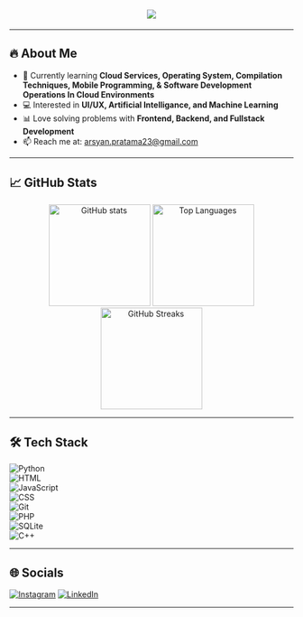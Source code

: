 <h1 align="center">
  <img src="https://readme-typing-svg.herokuapp.com/?font=Righteous&size=35&color=FFFFFF&center=true&vCenter=true&width=1000&height=70&duration=4000&lines=Hi+There!+;+I'm+Arsyan+Arsel+Pratama;Passionate+about+Web+Development;Exploring+AI+%26+Machine+Learning" />
</h1>

---

## 🔥 About Me
- 🌱 Currently learning **Cloud Services, Operating System, Compilation Techniques, Mobile Programming, & Software Development Operations In Cloud Environments**  
- 💻 Interested in **UI/UX, Artificial Intelligance, and Machine Learning**  
- 📊 Love solving problems with **Frontend, Backend, and Fullstack Development**  
- 📫 Reach me at: [arsyan.pratama23@gmail.com](mailto:arsyan.pratama23@gmail.com)

---

## 📈 GitHub Stats

<div align="center">
  <img src="https://github-readme-stats.vercel.app/api?username=arsyanrsel&show_icons=true&theme=tokyonight" alt="GitHub stats" height="180"/>
  <img src="https://github-readme-stats.vercel.app/api/top-langs/?username=arsyanrsel&layout=compact&theme=tokyonight" alt="Top Languages" height="180"/>
  <img src="https://github-readme-streak-stats.herokuapp.com/?user=arsyanrsel&theme=tokyonight&hide_border=true" alt="GitHub Streaks" height="180"/>
</div>

---

## 🛠️ Tech Stack

![Python](https://img.shields.io/badge/Python-3776AB?logo=python&logoColor=white)  
![HTML](https://img.shields.io/badge/HTML5-E34F26?logo=html5&logoColor=white)  
![JavaScript](https://img.shields.io/badge/JavaScript-F7DF1E?logo=javascript&logoColor=black)  
![CSS](https://img.shields.io/badge/CSS3-1572B6?logo=css3&logoColor=white)  
![Git](https://img.shields.io/badge/Git-F05032?logo=git&logoColor=white)  
![PHP](https://img.shields.io/badge/PHP-777BB4?logo=php&logoColor=white)  
![SQLite](https://img.shields.io/badge/SQLite-003B57?logo=sqlite&logoColor=white)   
![C++](https://img.shields.io/badge/C++-00599C?logo=cplusplus&logoColor=white)  


---

## 🌐 Socials
[![Instagram](https://img.shields.io/badge/Instagram-%23E4405F.svg?style=for-the-badge&logo=Instagram&logoColor=white)](https://www.instagram.com/arsyanrsel/#)
[![LinkedIn](https://img.shields.io/badge/linkedin-%230077B5.svg?style=for-the-badge&logo=linkedin&logoColor=white)](https://www.linkedin.com/in/arsyan-arsel-pratama-4b9617292/overlay/about-this-profile/?profileId=ACoAAEbtKw0BK6SCy49lgV-JZ1MJmIs7r4U5zjg&lipi=urn%3Ali%3Apage%3Ad_flagship3_profile_view_base%3BWrccjcr4Q8qH9gfItUqC7A%3D%3D)

---
